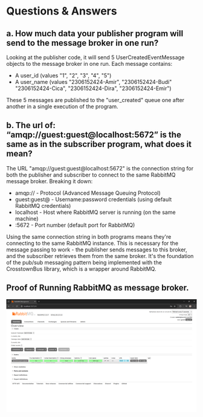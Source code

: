 # Questions & Answers

## a. How much data your publisher program will send to the message broker in one run?

Looking at the publisher code, it will send 5 UserCreatedEventMessage objects to the message broker in one run. Each message contains:

* A user_id (values "1", "2", "3", "4", "5")
* A user_name (values "2306152424-Amir", "2306152424-Budi" "2306152424-Cica", "2306152424-Dira", "2306152424-Emir")

These 5 messages are published to the "user_created" queue one after another in a single execution of the program.

## b. The url of: “amqp://guest:guest@localhost:5672” is the same as in the subscriber program, what does it mean?

The URL "amqp://guest:guest@localhost:5672" is the connection string for both the publisher and subscriber to connect to the same RabbitMQ message broker. Breaking it down:

* amqp:// - Protocol (Advanced Message Queuing Protocol)
* guest:guest@ - Username:password credentials (using default RabbitMQ credentials)
* localhost - Host where RabbitMQ server is running (on the same machine)
* :5672 - Port number (default port for RabbitMQ)

Using the same connection string in both programs means they're connecting to the same RabbitMQ instance. This is necessary for the message passing to work - the publisher sends messages to this broker, and the subscriber retrieves them from the same broker. It's the foundation of the pub/sub messaging pattern being implemented with the CrosstownBus library, which is a wrapper around RabbitMQ.

## Proof of Running RabbitMQ as message broker.
![Running RabbitMQ](Running%20RabbitMQ.png)
